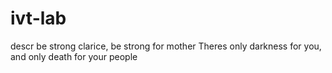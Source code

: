 # ivt-lab
descr
be strong clarice, be strong for mother
Theres only darkness for you, and only death for your people
